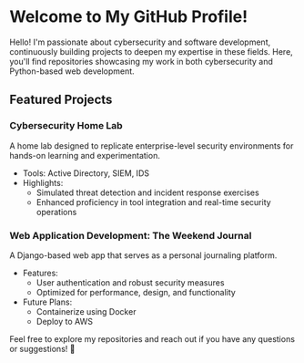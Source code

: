 # Welcome to My GitHub Profile!  

Hello! I'm passionate about cybersecurity and software development, continuously building projects to deepen my expertise in these fields. Here, you'll find repositories showcasing my work in both cybersecurity and Python-based web development.  

## Featured Projects  

### Cybersecurity Home Lab  
A home lab designed to replicate enterprise-level security environments for hands-on learning and experimentation.  
- Tools: Active Directory, SIEM, IDS  
- Highlights:  
  - Simulated threat detection and incident response exercises  
  - Enhanced proficiency in tool integration and real-time security operations  

### Web Application Development: The Weekend Journal  
A Django-based web app that serves as a personal journaling platform.  
- Features:  
  - User authentication and robust security measures  
  - Optimized for performance, design, and functionality  
- Future Plans:  
  - Containerize using Docker  
  - Deploy to AWS  

Feel free to explore my repositories and reach out if you have any questions or suggestions! 🚀 
